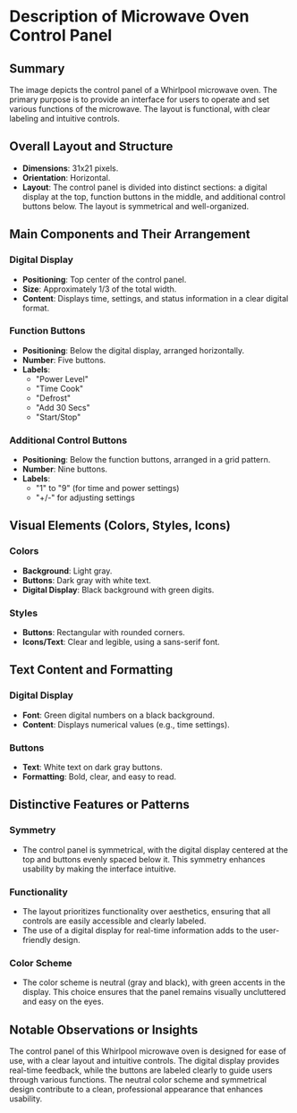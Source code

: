 # Description of Microwave Oven Control Panel

## Summary
The image depicts the control panel of a Whirlpool microwave oven. The primary purpose is to provide an interface for users to operate and set various functions of the microwave. The layout is functional, with clear labeling and intuitive controls.

## Overall Layout and Structure
- **Dimensions**: 31x21 pixels.
- **Orientation**: Horizontal.
- **Layout**: The control panel is divided into distinct sections: a digital display at the top, function buttons in the middle, and additional control buttons below. The layout is symmetrical and well-organized.

## Main Components and Their Arrangement
### Digital Display
- **Positioning**: Top center of the control panel.
- **Size**: Approximately 1/3 of the total width.
- **Content**: Displays time, settings, and status information in a clear digital format.

### Function Buttons
- **Positioning**: Below the digital display, arranged horizontally.
- **Number**: Five buttons.
- **Labels**:
  - "Power Level"
  - "Time Cook"
  - "Defrost"
  - "Add 30 Secs"
  - "Start/Stop"

### Additional Control Buttons
- **Positioning**: Below the function buttons, arranged in a grid pattern.
- **Number**: Nine buttons.
- **Labels**:
  - "1" to "9" (for time and power settings)
  - "+/-" for adjusting settings

## Visual Elements (Colors, Styles, Icons)

### Colors
- **Background**: Light gray.
- **Buttons**: Dark gray with white text.
- **Digital Display**: Black background with green digits.

### Styles
- **Buttons**: Rectangular with rounded corners.
- **Icons/Text**: Clear and legible, using a sans-serif font.

## Text Content and Formatting

### Digital Display
- **Font**: Green digital numbers on a black background.
- **Content**: Displays numerical values (e.g., time settings).

### Buttons
- **Text**: White text on dark gray buttons.
- **Formatting**: Bold, clear, and easy to read.

## Distinctive Features or Patterns

### Symmetry
- The control panel is symmetrical, with the digital display centered at the top and buttons evenly spaced below it. This symmetry enhances usability by making the interface intuitive.

### Functionality
- The layout prioritizes functionality over aesthetics, ensuring that all controls are easily accessible and clearly labeled.
- The use of a digital display for real-time information adds to the user-friendly design.

### Color Scheme
- The color scheme is neutral (gray and black), with green accents in the display. This choice ensures that the panel remains visually uncluttered and easy on the eyes.

## Notable Observations or Insights

The control panel of this Whirlpool microwave oven is designed for ease of use, with a clear layout and intuitive controls. The digital display provides real-time feedback, while the buttons are labeled clearly to guide users through various functions. The neutral color scheme and symmetrical design contribute to a clean, professional appearance that enhances usability.